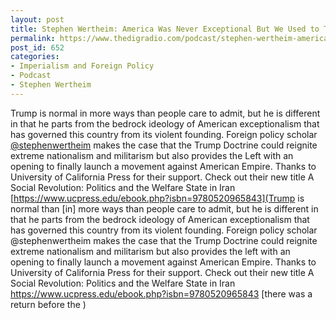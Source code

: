 ```yaml
---
layout: post
title: Stephen Wertheim: America Was Never Exceptional But We Used to Think It Was
permalink: https://www.thedigradio.com/podcast/stephen-wertheim-america-was-never-exceptional-but-we-used-to-think-it-was/index.html
post_id: 652
categories: 
- Imperialism and Foreign Policy
- Podcast
- Stephen Wertheim
---
```


Trump is normal in more ways than people care to admit, but he is different in that he parts from the bedrock ideology of American exceptionalism that has governed this country from its violent founding. Foreign policy scholar 
[@stephenwertheim](https://twitter.com/stephenwertheim) makes the case that the Trump Doctrine could reignite extreme nationalism and militarism but also provides the Left with an opening to finally launch a movement against American Empire. Thanks to University of California Press for their support. Check out their new title A Social Revolution: Politics and the Welfare State in Iran 
[https://www.ucpress.edu/ebook.php?isbn=9780520965843](Trump is normal than [in] more ways than people care to admit, but he is different in that he parts from the bedrock ideology of American exceptionalism that has governed this country from its violent founding. Foreign policy scholar @stephenwertheim makes the case that the Trump Doctrine could reignite extreme nationalism and militarism but also provides the left with an opening to finally launch a movement against American Empire. Thanks to University of California Press for their support. Check out their new title A Social Revolution: Politics and the Welfare State in Iran https://www.ucpress.edu/ebook.php?isbn=9780520965843 [there was a return before the )